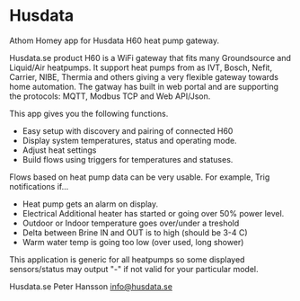 # Husdata

Athom Homey app for Husdata H60 heat pump gateway.

Husdata.se product H60 is a WiFi gateway that fits many Groundsource and Liquid/Air heatpumps.
It support heat pumps from as IVT, Bosch, Nefit, Carrier, NIBE, Thermia and others giving a very flexible gateway towards home automation.
The gatway has built in web portal and are supporting the protocols: MQTT, Modbus TCP and Web API/Json.


This app gives you the following functions.

* Easy setup with discovery and pairing of connected H60
* Display system temperatures, status and operating mode.
* Adjust heat settings
* Build flows using triggers for temperatures and statuses.

Flows based on heat pump data can be very usable.
For example, Trig notifications if...
* Heat pump gets an alarm on display.
* Electrical Additional heater has started or going over 50% power level.
* Outdoor or Indoor temperature goes over/under a treshold
* Delta between Brine IN and OUT is to high (should be 3-4 C)
* Warm water temp is going too low (over used, long shower)

 
 This application is generic for all heatpumps so some displayed sensors/status may output "-" if not valid for your particular model.
 
 Husdata.se
 Peter Hansson
 info@husdata.se
